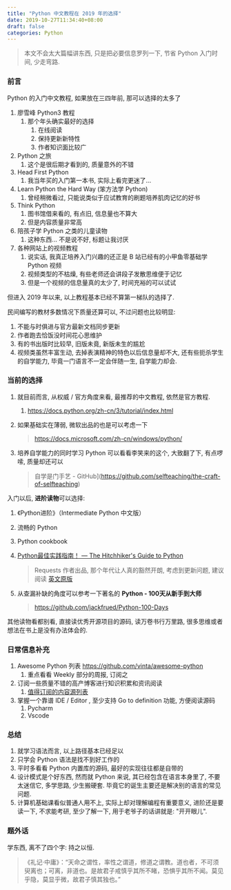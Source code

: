 ```yaml
---
title: "Python 中文教程在 2019 年的选择"
date: 2019-10-27T11:34:40+08:00
draft: false
categories: Python
---
```




> 本文不会太大篇幅讲东西, 只是把必要信息罗列一下, 节省 Python 入门时间, 少走弯路.

### 前言

Python 的入门中文教程, 如果放在三四年前, 那可以选择的太多了

1. 廖雪峰 Python3 教程
   1. 那个年头确实最好的选择
      1. 在线阅读
      2. 保持更新新特性
      3. 作者知识面比较广
2. Python 之旅
   1. 这个是很后期才看到的, 质量意外的不错
3. Head First Python
   1. 我当年买的入门第一本书, 实际上看完更迷了...
4. Learn Python the Hard Way (笨方法学 Python)
   1. 曾经稍微看过, 只能说类似于应试教育的刷题培养肌肉记忆的好书
5. Think Python
   1. 图书馆借来看的, 有点旧, 信息量也不算大
   2. 但是内容质量非常高
6. 陪孩子学 Python 之类的儿童读物
   1. 这种东西... 不是说不好, 标题让我讨厌
7. 各种网站上的视频教程
   1. 说实话, 我真正培养入门兴趣的还正是 B 站已经有的小甲鱼零基础学 Python 视频
   2. 视频类型的不枯燥, 有些老师还会讲段子发散思维便于记忆
   3. 但是一个视频的信息量真的太少了, 时间充裕的可以试试

但进入 2019 年以来, 以上教程基本已经不算第一梯队的选择了.

民间编写的教材多数情况下质量还算可以, 不过问题也比较明显:

1. 不能与时俱进与官方最新文档同步更新
2. 作者跑去恰饭没时间花心思维护
3. 有的书出版时比较早, 旧版未竟, 新版未生的尴尬
4. 视频类虽然丰富生动, 去掉表演精神的特色以后信息量却不大, 还有些扼杀学生的自学能力, 毕竟一门语言不一定会伴随一生, 自学能力却会.

### 当前的选择

1. 就目前而言, 从权威 / 官方角度来看, 最推荐的中文教程, 依然是官方教程.
   
   1. https://docs.python.org/zh-cn/3/tutorial/index.html 
2. 如果基础实在薄弱, 微软出品的也是可以考虑一下
   
   > https://docs.microsoft.com/zh-cn/windows/python/ 
3. 培养自学能力的同时学习 Python 可以看看李笑来的这个, 大致翻了下, 有点啰嗦, 质量却还可以
   
   > 自学是门手艺 - GitHub](https://github.com/selfteaching/the-craft-of-selfteaching) 

入门以后, **进阶读物**可以选择:

1. 《Python进阶》（Intermediate Python 中文版） 

2. 流畅的 Python

3. Python cookbook

4. [Python最佳实践指南！ — The Hitchhiker's Guide to Python](https://pythonguidecn.readthedocs.io/)

   > Requests 作者出品, 那个年代让人真的豁然开朗, 考虑到更新问题, 建议阅读 [英文原版](https://docs.python-guide.org/)

5. 从查漏补缺的角度可以参考一下著名的 **Python - 100天从新手到大师**

   > https://github.com/jackfrued/Python-100-Days 

其他读物看都别看, 直接读优秀开源项目的源码, 读万卷书行万里路, 很多思维或者想法在书上是没有办法体会的.

### 日常信息补充

1. Awesome Python 列表  https://github.com/vinta/awesome-python 
   1. 重点看看 Weekly 部分的周报, 订阅之
2. 订阅一些质量不错的高产博客进行知识积累和资讯阅读
   1.  [值得订阅的内容源列表](https://github.com/ClericPy/newspaper#%E5%86%85%E5%AE%B9%E6%BA%90%E5%88%97%E8%A1%A8)
3. 掌握一个靠谱 IDE / Editor , 至少支持 Go to definition 功能, 方便阅读源码
   1. Pycharm
   2. Vscode

### 总结

1. 就学习语法而言, 以上路径基本已经足以
2. 只学会 Python 语法是找不到好工作的
3. 平时多看看 Python 内置库的源码, 最好的实现往往都是自带的
4. 设计模式是个好东西, 然而就 Python 来说, 其已经包含在语言本身里了, 不要太迷信它, 多学思路, 少生搬硬套. 毕竟它的诞生主要还是解决别的语言的常见问题.
5. 计算机基础课看似普通人用不上, 实际上却对理解编程有重要意义, 进阶还是要读一下, 不求能考研, 至少了解一下, 用于老爷子的话讲就是: "开开眼儿".

### 题外话

学东西, 离不了四个字: 持之以恒.

>  《礼记·中庸》：“天命之谓性，率性之谓道，修道之谓教。道也者，不可须臾离也；可离，非道也。是故君子戒慎乎其所不睹，恐惧乎其所不闻。莫见乎隐，莫显乎微，故君子慎其独也。” 
